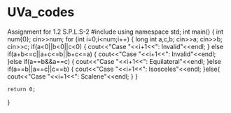 # UVa_codes
Assignment for 1.2 S.P.L.S-2 
#include<iostream>
using namespace std;
int main()
{
    int num{0};
    cin>>num;
    for (int i=0;i<num;i++) {
        long int a,c,b;
        cin>>a;
        cin>>b;
        cin>>c;
        if(a<0||b<0||c<0)
        {
            cout<<"Case "<<i+1<<": Invalid"<<endl;
        }
        else if(a+b<=c||a+c<=b||b+c<=a)
        {
            cout<<"Case "<<i+1<<": Invalid"<<endl;
        }else if(a==b&&a==c)
        {
            cout<<"Case "<<i+1<<": Equilateral"<<endl;
        }else if(a==b||a==c||c==b)
        {
            cout<<"Case "<<i+1<<": Isosceles"<<endl;
        }else{
            cout<<"Case "<<i+1<<": Scalene"<<endl;
        }
    }

    return 0;
}
